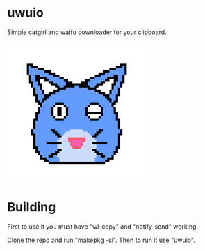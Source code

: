 # uwuio
Simple catgirl and waifu downloader for your clipboard.

<img src="icon.png">

# Building
First to use it you must have "wl-copy" and "notify-send" working.

Clone the repo and run "makepkg -si". Then to run it use "uwuio".


